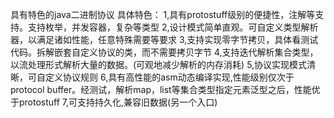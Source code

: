 具有特色的java二进制协议
具体特色：
  1,具有protostuff级别的便捷性，注解等支持。支持枚举，并发容器，复杂等类型
  2,设计模式简单直观。可自定义类型解析器，以满足诸如性能，任意特殊需要等要求
  3,支持实现零字节拷贝，具体看测试代码。拆解嵌套自定义协议的类，而不需要拷贝字节
  4,支持迭代解析集合类型，以流处理形式解析大量的数据。(可观地减少解析的内存消耗)
  5,协议实现模式清晰，可自定义协议规则
  6,具有高性能的asm动态编译实现,性能级别仅次于protocol buffer。经测试，解析map，list等集合类型指定元素泛型之后，性能优于protostuff
  7,可支持持久化,兼容旧数据(另一个入口)
  
